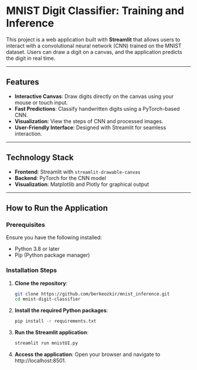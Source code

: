 # MNIST Digit Classifier: Training and Inference

This project is a web application built with **Streamlit** that allows users to interact with a convolutional neural network (CNN) trained on the MNIST dataset. Users can draw a digit on a canvas, and the application predicts the digit in real time.

---

## Features

- **Interactive Canvas**: Draw digits directly on the canvas using your mouse or touch input.
- **Fast Predictions**: Classify handwritten digits using a PyTorch-based CNN.
- **Visualization**: View the steps of CNN and processed images.
- **User-Friendly Interface**: Designed with Streamlit for seamless interaction.

---

## Technology Stack

- **Frontend**: Streamlit with `streamlit-drawable-canvas`
- **Backend**: PyTorch for the CNN model
- **Visualization**: Matplotlib and Plotly for graphical output

---

## How to Run the Application

### Prerequisites

Ensure you have the following installed:
- Python 3.8 or later
- Pip (Python package manager)

### Installation Steps

1. **Clone the repository**:
   ```bash
   git clone https://github.com/berkeozkir/mnist_inference.git
   cd mnist-digit-classifier

2. **Install the required Python packages**:
   ```bash
   pip install -r requirements.txt

3. **Run the Streamlit application**:
   ```bash
   streamlit run mnistUI.py

3. **Access the application**:
   Open your browser and navigate to http://localhost:8501.
